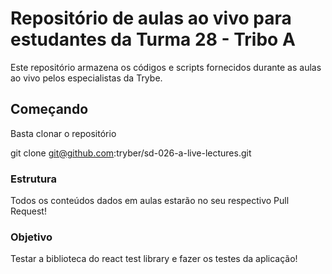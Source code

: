 # Repositório de aulas ao vivo para estudantes da Turma 28 - Tribo A

Este repositório armazena os códigos e scripts fornecidos durante as aulas ao vivo pelos especialistas da Trybe.

## Começando

Basta clonar o repositório

git clone git@github.com:tryber/sd-026-a-live-lectures.git

### Estrutura

Todos os conteúdos dados em aulas estarão no seu respectivo Pull Request!

### Objetivo

Testar a biblioteca do react test library e fazer os testes da aplicação!
